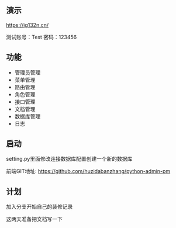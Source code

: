 ## 演示
  https://ig132n.cn/
  
  测试账号：Test 密码：123456
  
## 功能

* 管理员管理
* 菜单管理
* 路由管理
* 角色管理
* 接口管理
* 文档管理
* 数据库管理
* 日志

## 启动
  setting.py里面修改连接数据库配置创建一个新的数据库
  
  前端GIT地址: https://github.com/huzidabanzhang/python-admin-pm
  
## 计划
  加入分支开始自己的装修记录
  
  这两天准备把文档写一下
